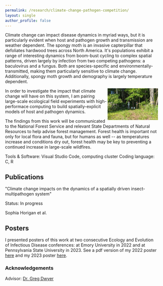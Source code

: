 ```yaml
---
permalink: /research/climate-change-pathogen-competition/
layout: single
author_profile: false
---
```

Climate change can impact disease dynamics in myriad ways, but it is particularly evident when host and pathogen growth and transmission are weather dependent. The spongy moth is an invasive capterpillar that defoliates hardwood trees across North America. It's populations exhibit a range of interesting dynamics from boom-bust cycling to complex spatial patterns, driven largely by infection from two competing pathogens: a baculovirus and a fungus. Both are species-specific and environmentally-transmitted, making them particularly sensitive to climate change. Additionally, spongy moth growth and demography is largely temperature dependent.

<img align="right" width="33%" margin-left="20px" src="/assets/images/carsophfield.jpg">

In order to investigate the impact that climate change will have on this system, I am pairing large-scale ecological field experiments with high-performace computing to build spatially-explicit models of host and pathogen dynamics. 

The findings from this work will be communicated to the National Forest Service and relevant State Departments of Natural Resources to help advise forest management. Forest health is important not only for local flora and fauna, but for humans as well -- as temperatures increase and conditions dry out, forest health may be key to preventing a continued increase in large-scale wildfires.

Tools & Software: Visual Studio Code, computing cluster
Coding language: C, R

## Publications
"Climate change impacts on the dynamics of a spatially driven insect-multipathogen system"

Status: In progress

Sophia Horigan et al.

## Posters

I presented posters of this work at two consecutive Ecology and Evolution of Infectious Disease conferences: at Emory University in 2022 and at Pennsylvania State University in 2023. See a pdf version of my 2022 poster [here](/assets/images/Horigan_EEID_poster_2022.pdf) and my 2023 poster [here](/assets/images/Horigan_EEID_poster.pdf).

### Acknowledgements

Advisor: [Dr. Greg Dwyer](https://dwyerlab.uchicago.edu/)